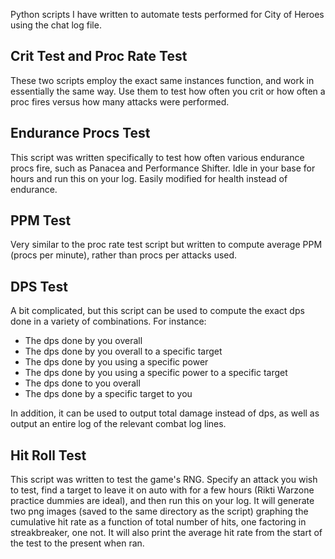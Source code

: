 Python scripts I have written to automate tests performed for City of Heroes using the chat log file. 

## Crit Test and Proc Rate Test ##

These two scripts employ the exact same instances function, and work in essentially the same way. Use them to test how often you crit or how often a proc fires versus how many attacks were performed. 

## Endurance Procs Test ##

This script was written specifically to test how often various endurance procs fire, such as Panacea and Performance Shifter. Idle in your base for hours and run this on your log. Easily modified for health instead of endurance. 

## PPM Test ##

Very similar to the proc rate test script but written to compute average PPM (procs per minute), rather than procs per attacks used. 

## DPS Test ##

A bit complicated, but this script can be used to compute the exact dps done in a variety of combinations. For instance: 

- The dps done by you overall
- The dps done by you overall to a specific target
- The dps done by you using a specific power
- The dps done by you using a specific power to a specific target
- The dps done to you overall
- The dps done by a specific target to you

In addition, it can be used to output total damage instead of dps, as well as output an entire log of the relevant combat log lines. 

## Hit Roll Test ##

This script was written to test the game's RNG. Specify an attack you wish to test, find a target to leave it on auto with for a few hours (Rikti Warzone practice dummies are ideal), and then run this on your log. It will generate two png images (saved to the same directory as the script) graphing the cumulative hit rate as a function of total number of hits, one factoring in streakbreaker, one not. It will also print the average hit rate from the start of the test to the present when ran. 
